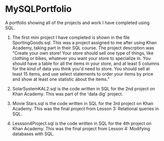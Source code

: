 # MySQLPortfolio
A portfolio showing all of the projects and work I have completed using SQL.

1. The first mini project I have completed is shown in the file SportingGoods.sql. This was a project assigned to me after using Khan Academy, taking part in their SQL course.
The project descrption was "Create your own store! Your store should sell one type of things, like clothing or bikes, whatever you want your store to specialize in. You should have a table for all the items in your store, and at least 5 columns for the kind of data you think you'd need to store. You should sell at least 15 items, and use select statements to order your items by price and show at least one statistic about the items."

2. SolarSystemKAL2.sql is the code written in SQL for the 2nd project on Khan Academy. This was part of the 'data dig' project.

3. Movie Stars.sql is the code written in SQL for the 3rd project on Khan Academy. This was the final project from Lesson 3: Relational queries in SQL.

4. Lessson4Project.sql is the code written in SQL for the 4th project on Khan Academy. This was the final project from Lesson 4: Modifying databases with SQL.
